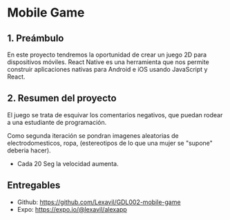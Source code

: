 # Mobile Game 


## 1. Preámbulo

En este proyecto tendremos la oportunidad de crear un juego 2D para dispositivos móviles.
React Native es una herramienta que nos permite construir aplicaciones nativas
para Android e iOS usando JavaScript y React.


## 2. Resumen del proyecto



El juego se trata de esquivar los comentarios negativos, que puedan rodear
a una estudiante de programación.

Como segunda iteración se pondran imagenes aleatorias de electrodomesticos, ropa, (estereotipos de lo que una mujer se "supone" deberia hacer).

* Cada 20 Seg la velocidad aumenta.

## Entregables



* Github: https://github.com/Lexavil/GDL002-mobile-game
* Expo: https://expo.io/@lexavil/alexapp



